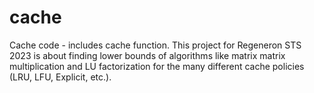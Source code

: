 # cache
Cache code - includes cache function. This project for Regeneron STS 2023 is about finding lower bounds of algorithms like matrix matrix multiplication and LU factorization for the many different cache
policies (LRU, LFU, Explicit, etc.). 
